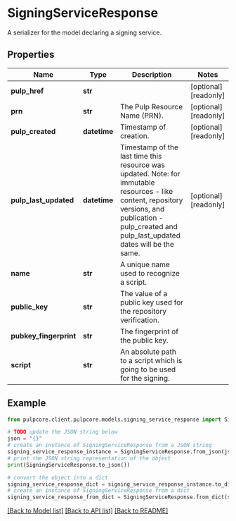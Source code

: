 # SigningServiceResponse

A serializer for the model declaring a signing service.

## Properties

Name | Type | Description | Notes
------------ | ------------- | ------------- | -------------
**pulp_href** | **str** |  | [optional] [readonly] 
**prn** | **str** | The Pulp Resource Name (PRN). | [optional] [readonly] 
**pulp_created** | **datetime** | Timestamp of creation. | [optional] [readonly] 
**pulp_last_updated** | **datetime** | Timestamp of the last time this resource was updated. Note: for immutable resources - like content, repository versions, and publication - pulp_created and pulp_last_updated dates will be the same. | [optional] [readonly] 
**name** | **str** | A unique name used to recognize a script. | 
**public_key** | **str** | The value of a public key used for the repository verification. | 
**pubkey_fingerprint** | **str** | The fingerprint of the public key. | 
**script** | **str** | An absolute path to a script which is going to be used for the signing. | 

## Example

```python
from pulpcore.client.pulpcore.models.signing_service_response import SigningServiceResponse

# TODO update the JSON string below
json = "{}"
# create an instance of SigningServiceResponse from a JSON string
signing_service_response_instance = SigningServiceResponse.from_json(json)
# print the JSON string representation of the object
print(SigningServiceResponse.to_json())

# convert the object into a dict
signing_service_response_dict = signing_service_response_instance.to_dict()
# create an instance of SigningServiceResponse from a dict
signing_service_response_from_dict = SigningServiceResponse.from_dict(signing_service_response_dict)
```
[[Back to Model list]](../README.md#documentation-for-models) [[Back to API list]](../README.md#documentation-for-api-endpoints) [[Back to README]](../README.md)


